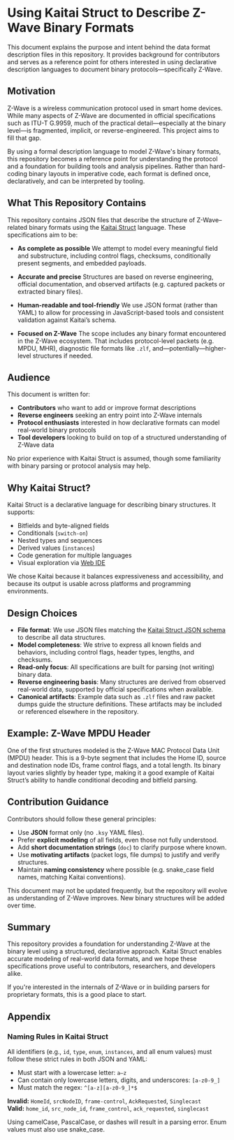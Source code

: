 # Using Kaitai Struct to Describe Z-Wave Binary Formats

This document explains the purpose and intent behind the data format description
files in this repository. It provides background for contributors and serves as
a reference point for others interested in using declarative description
languages to document binary protocols—specifically Z-Wave.

## Motivation

Z-Wave is a wireless communication protocol used in smart home devices. While
many aspects of Z-Wave are documented in official specifications such as ITU-T
G.9959, much of the practical detail—especially at the binary level—is
fragmented, implicit, or reverse-engineered. This project aims to fill that gap.

By using a formal description language to model Z-Wave's binary formats, this
repository becomes a reference point for understanding the protocol and a
foundation for building tools and analysis pipelines. Rather than hard-coding
binary layouts in imperative code, each format is defined once, declaratively,
and can be interpreted by tooling.

## What This Repository Contains

This repository contains JSON files that describe the structure of
Z-Wave–related binary formats using the [Kaitai Struct](https://kaitai.io/)
language. These specifications aim to be:

- **As complete as possible** We attempt to model every meaningful field and
  substructure, including control flags, checksums, conditionally present
  segments, and embedded payloads.

- **Accurate and precise** Structures are based on reverse engineering, official
  documentation, and observed artifacts (e.g. captured packets or extracted
  binary files).

- **Human-readable and tool-friendly** We use JSON format (rather than YAML) to
  allow for processing in JavaScript-based tools and consistent validation
  against Kaitai’s schema.

- **Focused on Z-Wave** The scope includes any binary format encountered in the
  Z-Wave ecosystem. That includes protocol-level packets (e.g. MPDU, MHR),
  diagnostic file formats like `.zlf`, and—potentially—higher-level structures
  if needed.

## Audience

This document is written for:

- **Contributors** who want to add or improve format descriptions
- **Reverse engineers** seeking an entry point into Z-Wave internals
- **Protocol enthusiasts** interested in how declarative formats can model
  real-world binary protocols
- **Tool developers** looking to build on top of a structured understanding of
  Z-Wave data

No prior experience with Kaitai Struct is assumed, though some familiarity with
binary parsing or protocol analysis may help.

## Why Kaitai Struct?

Kaitai Struct is a declarative language for describing binary structures. It
supports:

- Bitfields and byte-aligned fields
- Conditionals (`switch-on`)
- Nested types and sequences
- Derived values (`instances`)
- Code generation for multiple languages
- Visual exploration via [Web IDE](https://ide.kaitai.io)

We chose Kaitai because it balances expressiveness and accessibility, and
because its output is usable across platforms and programming environments.

## Design Choices

- **File format**: We use JSON files matching the
  [Kaitai Struct JSON schema](https://github.com/kaitai-io/ksy_schema/blob/master/ksy_schema.json)
  to describe all data structures.
- **Model completeness**: We strive to express all known fields and behaviors,
  including control flags, header types, lengths, and checksums.
- **Read-only focus**: All specifications are built for parsing (not writing)
  binary data.
- **Reverse engineering basis**: Many structures are derived from observed
  real-world data, supported by official specifications when available.
- **Canonical artifacts**: Example data such as `.zlf` files and raw packet
  dumps guide the structure definitions. These artifacts may be included or
  referenced elsewhere in the repository.

## Example: Z-Wave MPDU Header

One of the first structures modeled is the Z-Wave MAC Protocol Data Unit (MPDU)
header. This is a 9-byte segment that includes the Home ID, source and
destination node IDs, frame control flags, and a total length. Its binary layout
varies slightly by header type, making it a good example of Kaitai Struct’s
ability to handle conditional decoding and bitfield parsing.

## Contribution Guidance

Contributors should follow these general principles:

- Use **JSON** format only (no `.ksy` YAML files).
- Prefer **explicit modeling** of all fields, even those not fully understood.
- Add **short documentation strings** (`doc`) to clarify purpose where known.
- Use **motivating artifacts** (packet logs, file dumps) to justify and verify
  structures.
- Maintain **naming consistency** where possible (e.g. snake_case field names,
  matching Kaitai conventions).

This document may not be updated frequently, but the repository will evolve as
understanding of Z-Wave improves. New binary structures will be added over time.

## Summary

This repository provides a foundation for understanding Z-Wave at the binary
level using a structured, declarative approach. Kaitai Struct enables accurate
modeling of real-world data formats, and we hope these specifications prove
useful to contributors, researchers, and developers alike.

If you're interested in the internals of Z-Wave or in building parsers for
proprietary formats, this is a good place to start.

## Appendix

### Naming Rules in Kaitai Struct

All identifiers (e.g., `id`, `type`, `enum`, `instances`, and all enum values)
must follow these strict rules in both JSON and YAML:

- Must start with a lowercase letter: `a–z`
- Can contain only lowercase letters, digits, and underscores: `[a-z0-9_]`
- Must match the regex: `^[a-z][a-z0-9_]*$`

**Invalid:** `HomeId`, `srcNodeID`, `frame-control`, `AckRequested`,
`Singlecast`  
**Valid:** `home_id`, `src_node_id`, `frame_control`, `ack_requested`,
`singlecast`

Using camelCase, PascalCase, or dashes will result in a parsing error. Enum
values must also use snake_case.
